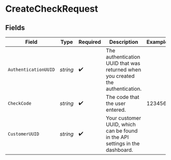 # CreateCheckRequest


## Fields

| Field                                                                          | Type                                                                           | Required                                                                       | Description                                                                    | Example                                                                        |
| ------------------------------------------------------------------------------ | ------------------------------------------------------------------------------ | ------------------------------------------------------------------------------ | ------------------------------------------------------------------------------ | ------------------------------------------------------------------------------ |
| `AuthenticationUUID`                                                           | *string*                                                                       | :heavy_check_mark:                                                             | The authentication UUID that was returned when you created the authentication. |                                                                                |
| `CheckCode`                                                                    | *string*                                                                       | :heavy_check_mark:                                                             | The code that the user entered.                                                | 123456                                                                         |
| `CustomerUUID`                                                                 | *string*                                                                       | :heavy_check_mark:                                                             | Your customer UUID, which can be found in the API settings in the dashboard.   |                                                                                |